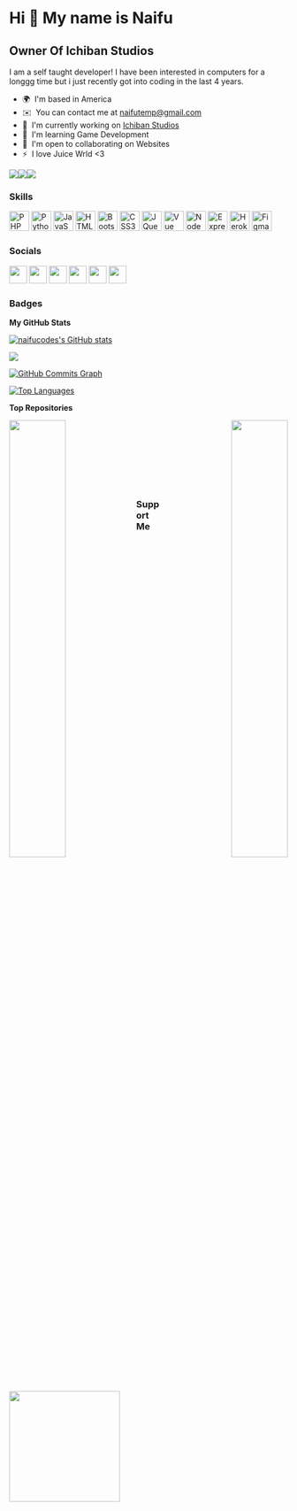 Hi 👋 My name is Naifu
======================

Owner Of Ichiban Studios
------------------------

I am a self taught developer! I have been interested in computers for a longgg time but i just recently got into coding in the last 4 years.

* 🌍  I'm based in America
* ✉️  You can contact me at [naifutemp@gmail.com](mailto:naifutemp@gmail.com)
* 🚀  I'm currently working on [Ichiban Studios](http://ichibanstudios.netlify.app)
* 🧠  I'm learning Game Development
* 🤝  I'm open to collaborating on Websites
* ⚡  I love Juice Wrld <3

<a href="https://www.twitter.com/NaifuCodes" target="_blank" rel="noreferrer"><img
src="https://img.shields.io/twitter/follow/NaifuCodes?logo=twitter&style=for-the-badge&color=000000&labelColor=0f172a"
/></a><a href="https://www.github.com/naifucodes" target="_blank" rel="noreferrer"><img
src="https://img.shields.io/github/followers/naifucodes?logo=github&style=for-the-badge&color=000000&labelColor=0f172a" /></a><a href="https://www.twitch.tv/ggversed" target="_blank" rel="noreferrer"><img
src="https://img.shields.io/twitch/status/ggversed?logo=twitchsx&style=for-the-badge&color=000000&labelColor=0f172a&label=TWITCH+STATUS" /></a>

### Skills

<p align="left">
<a href="https://www.php.net/" target="_blank" rel="noreferrer"><img src="https://raw.githubusercontent.com/danielcranney/readme-generator/main/public/icons/skills/php-colored.svg" width="36" height="36" alt="PHP" /></a>
<a href="https://www.python.org/" target="_blank" rel="noreferrer"><img src="https://raw.githubusercontent.com/danielcranney/readme-generator/main/public/icons/skills/python-colored.svg" width="36" height="36" alt="Python" /></a>
<a href="https://developer.mozilla.org/en-US/docs/Web/JavaScript" target="_blank" rel="noreferrer"><img src="https://raw.githubusercontent.com/danielcranney/readme-generator/main/public/icons/skills/javascript-colored.svg" width="36" height="36" alt="JavaScript" /></a>
<a href="https://developer.mozilla.org/en-US/docs/Glossary/HTML5" target="_blank" rel="noreferrer"><img src="https://raw.githubusercontent.com/danielcranney/readme-generator/main/public/icons/skills/html5-colored.svg" width="36" height="36" alt="HTML5" /></a>
<a href="https://getbootstrap.com/" target="_blank" rel="noreferrer"><img src="https://raw.githubusercontent.com/danielcranney/readme-generator/main/public/icons/skills/bootstrap-colored.svg" width="36" height="36" alt="Bootstrap" /></a>
<a href="https://www.w3.org/TR/CSS/#css" target="_blank" rel="noreferrer"><img src="https://raw.githubusercontent.com/danielcranney/readme-generator/main/public/icons/skills/css3-colored.svg" width="36" height="36" alt="CSS3" /></a>
<a href="https://jquery.com/" target="_blank" rel="noreferrer"><img src="https://raw.githubusercontent.com/danielcranney/readme-generator/main/public/icons/skills/jquery-colored.svg" width="36" height="36" alt="JQuery" /></a>
<a href="https://vuejs.org/" target="_blank" rel="noreferrer"><img src="https://raw.githubusercontent.com/danielcranney/readme-generator/main/public/icons/skills/vuejs-colored.svg" width="36" height="36" alt="Vue" /></a>
<a href="https://nodejs.org/en/" target="_blank" rel="noreferrer"><img src="https://raw.githubusercontent.com/danielcranney/readme-generator/main/public/icons/skills/nodejs-colored.svg" width="36" height="36" alt="NodeJS" /></a>
<a href="https://expressjs.com/" target="_blank" rel="noreferrer"><img src="https://raw.githubusercontent.com/danielcranney/readme-generator/main/public/icons/skills/express-colored-dark.svg" width="36" height="36" alt="Express" /></a>
<a href="https://www.heroku.com/" target="_blank" rel="noreferrer"><img src="https://raw.githubusercontent.com/danielcranney/readme-generator/main/public/icons/skills/heroku-colored.svg" width="36" height="36" alt="Heroku" /></a>
<a href="https://www.figma.com/" target="_blank" rel="noreferrer"><img src="https://raw.githubusercontent.com/danielcranney/readme-generator/main/public/icons/skills/figma-colored.svg" width="36" height="36" alt="Figma" /></a>
</p>


### Socials

<p align="left"> <a href="https://www.codepen.io/ggversed" target="_blank" rel="noreferrer"><img src="https://raw.githubusercontent.com/danielcranney/readme-generator/main/public/icons/socials/codepen-dark.svg" width="32" height="32" /></a> <a href="https://www.github.com/naifucodes" target="_blank" rel="noreferrer"><img src="https://raw.githubusercontent.com/danielcranney/readme-generator/main/public/icons/socials/github-dark.svg" width="32" height="32" /></a> <a href="https://www.stackoverflow.com/users/ggversed" target="_blank" rel="noreferrer"><img src="https://raw.githubusercontent.com/danielcranney/readme-generator/main/public/icons/socials/stackoverflow.svg" width="32" height="32" /></a> <a href="https://www.twitter.com/NaifuCodes" target="_blank" rel="noreferrer"><img src="https://raw.githubusercontent.com/danielcranney/readme-generator/main/public/icons/socials/twitter.svg" width="32" height="32" /></a> <a href="https://www.youtube.com/c/ggversed" target="_blank" rel="noreferrer"><img src="https://raw.githubusercontent.com/danielcranney/readme-generator/main/public/icons/socials/youtube.svg" width="32" height="32" /></a> <a href="https://www.twitch.tv/ggversed" target="_blank" rel="noreferrer"><img src="https://raw.githubusercontent.com/danielcranney/readme-generator/main/public/icons/socials/twitch.svg" width="32" height="32" /></a></p>

### Badges

<b>My GitHub Stats</b>

<a href="http://www.github.com/naifucodes"><img src="https://github-readme-stats.vercel.app/api?username=naifucodes&show_icons=true&hide=&count_private=true&title_color=ffffff&text_color=ffffff&icon_color=000000&bg_color=0f172a&hide_border=true&show_icons=true" alt="naifucodes's GitHub stats" /></a>

<a href="http://www.github.com/naifucodes"><img src="https://github-readme-streak-stats.herokuapp.com/?user=naifucodes&stroke=ffffff&background=0f172a&ring=ffffff&fire=ffffff&currStreakNum=ffffff&currStreakLabel=ffffff&sideNums=ffffff&sideLabels=ffffff&dates=ffffff&hide_border=true" /></a>

<a href="http://www.github.com/naifucodes"><img src="https://activity-graph.herokuapp.com/graph?username=naifucodes&bg_color=0f172a&color=ffffff&line=000000&point=ffffff&area_color=0f172a&area=true&hide_border=true&custom_title=GitHub%20Commits%20Graph" alt="GitHub Commits Graph" /></a>

<a href="https://github.com/naifucodes" align="left"><img src="https://github-readme-stats.vercel.app/api/top-langs/?username=naifucodes&langs_count=10&title_color=ffffff&text_color=ffffff&icon_color=000000&bg_color=0f172a&hide_border=true&locale=en&custom_title=Top%20%Languages" alt="Top Languages" /></a>

<b>Top Repositories</b>

<div width="100%" align="center"><a href="https://github.com/naifucodes/Ichiban-Studios" align="left"><img align="left" width="45%" src="https://github-readme-stats.vercel.app/api/pin/?username=naifucodes&repo=Ichiban-Studios&title_color=ffffff&text_color=ffffff&icon_color=000000&bg_color=0f172a&hide_border=true&locale=en" /></a><a href="https://github.com/naifucodes/Kage-Security" align="right"><img align="right" width="45%" src="https://github-readme-stats.vercel.app/api/pin/?username=naifucodes&repo=Kage-Security&title_color=ffffff&text_color=ffffff&icon_color=000000&bg_color=0f172a&hide_border=true&locale=en" /></a></div><br /><br /><br /><br /><br /><br /><br />

### Support Me

<a href="https://www.buymeacoffee.com/naifucodes"><img src="https://cdn.buymeacoffee.com/buttons/v2/default-yellow.png" width="200" /></a>
